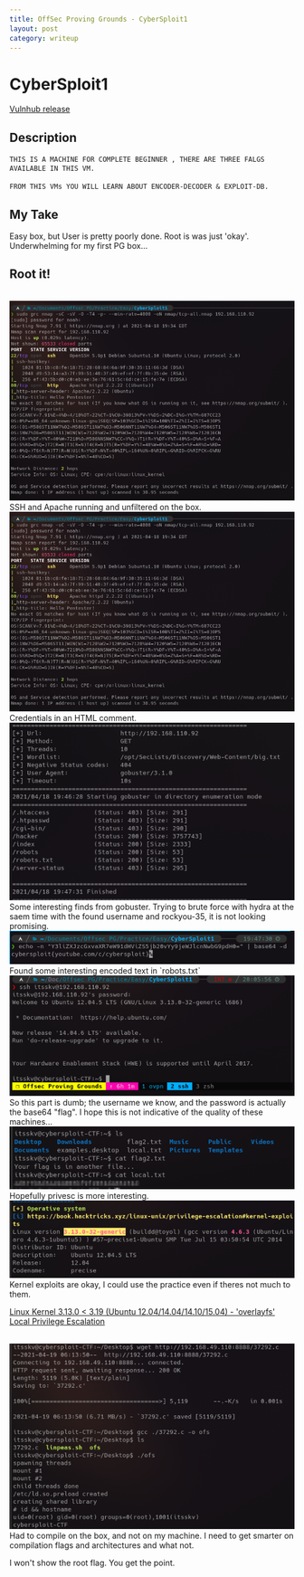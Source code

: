 ```yaml
---
title: OffSec Proving Grounds - CyberSploit1
layout: post
category: writeup
---
```


# CyberSploit1
[Vulnhub release](https://www.vulnhub.com/entry/cybersploit-1,506/)

## Description
```
THIS IS A MACHINE FOR COMPLETE BEGINNER , THERE ARE THREE FALGS AVAILABLE IN THIS VM.

FROM THIS VMs YOU WILL LEARN ABOUT ENCODER-DECODER & EXPLOIT-DB.
```

## My Take
Easy box, but User is pretty poorly done.  Root is was just 'okay'.  Underwhelming for my first PG box...


## Root it!

<br/>
<img src="../assets/img/pg-play/easy/CyberSploit1/nmap.png">
<br/>
SSH and Apache running and unfiltered on the box.

<br/>
<img src="../assets/img/pg-play/easy/CyberSploit1/nmap.png">
<br/>
Credentials in an HTML comment.

<br/>
<img src="../assets/img/pg-play/easy/CyberSploit1/gobuster1.png">
<br/>
Some interesting finds from gobuster.  Trying to brute force with hydra at the saem time with the found username and rockyou-35, it is not looking promising.

<br/>
<img src="../assets/img/pg-play/easy/CyberSploit1/youtube.png">
<br/>
Found some interesting encoded text in `robots.txt`

<br/>
<img src="../assets/img/pg-play/easy/CyberSploit1/shell.png">
<br/>
So this part is dumb; the username we know, and the password is actually the base64 "flag".  I hope this is not indicative of the quality of these machines...

<br/>
<img src="../assets/img/pg-play/easy/CyberSploit1/user-flag.png">
<br/>
Hopefully privesc is more interesting.

<br/>
<img src="../assets/img/pg-play/easy/CyberSploit1/linpeas.png">
<br/>
Kernel exploits are okay, I could use the practice even if theres not much to them.

[Linux Kernel 3.13.0 < 3.19 (Ubuntu 12.04/14.04/14.10/15.04) - 'overlayfs' Local Privilege Escalation](https://www.exploit-db.com/exploits/37292)

<br/>
<img src="../assets/img/pg-play/easy/CyberSploit1/kernel-ofs-exploit.png">
<br/>
Had to compile on the box, and not on my machine.  I need to get smarter on compilation flags and architectures and what not.

I won't show the root flag.  You get the point.
